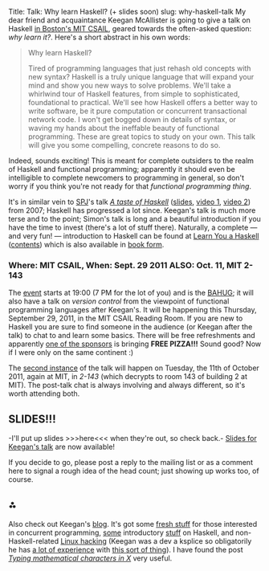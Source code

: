 Title: Talk: Why learn Haskell? (+ slides soon)
slug: why-haskell-talk
<markdown>
My dear friend and acquaintance Keegan McAllister is going to give a talk on Haskell [in Boston's MIT CSAIL](http://groups.google.com/group/bostonhaskell/browse_thread/thread/784fbe326a8e094?pli=1), geared towards the often-asked question: *why learn it?*. Here's a short abstract in his own words:

> Why learn Haskell?
> 
> Tired of programming languages that just rehash old concepts with new syntax? Haskell is a truly unique language that will expand your mind and show you new ways to solve problems. We'll take a whirlwind tour of Haskell features, from simple to sophisticated, foundational to practical. We'll see how Haskell offers a better way to write software, be it pure computation or concurrent transactional network code. I won't get bogged down in details of syntax, or waving my hands about the ineffable beauty of functional programming. These are great topics to study on your own. This talk will give you some compelling, concrete reasons to do so.

Indeed, sounds exciting! This is meant for complete outsiders to the realm of Haskell and functional programming; apparently it should even be intelligible to complete newcomers to programming in general, so don't worry if you think you're not ready for that *functional programming thing*.

It's in similar vein to [SPJ](http://en.wikipedia.org/wiki/Simon_Peyton_Jones)'s talk *[A taste of Haskell](http://research.microsoft.com/en-us/um/people/simonpj/papers/haskell-tutorial/index.htm)* ([slides](http://research.microsoft.com/en-us/um/people/simonpj/papers/haskell-tutorial/TasteOfHaskell.pdf), [video 1](http://blip.tv/file/324976), [video 2](http://blip.tv/file/325646)) from 2007; Haskell has progressed a lot since. Keegan's talk is much more terse and to the point; Simon's talk is long and a beautiful introduction if you have the time to invest (there's a lot of stuff there). Naturally, a complete — and very fun! — introduction to Haskell can be found at [Learn You a Haskell](http://learnyouahaskell.com/introduction) ([contents](learnyouahaskell.com/chapters)) which is also available in [book form](http://nostarch.com/lyah.htm).

### Where: MIT CSAIL, When: Sept. 29 2011 ALSO: Oct. 11, MIT 2-143
The [event](http://groups.google.com/group/bostonhaskell/browse_thread/thread/784fbe326a8e094?pli=1) starts at 19:00 (7 PM for the lot of you) and is the [BAHUG](http://www.haskell.org/haskellwiki/Boston_Area_Haskell_Users%27_Group); it will also have a talk on *version control* from the viewpoint of functional programming languages after Keegan's. It will be happening this Thursday, September 29, 2011, in the MIT CSAIL Reading Room. If you are new to Haskell you are sure to find someone in the audience (or Keegan after the talk) to chat to and learn some basics. There will be free refreshments and apparently [one of the sponsors](https://www.capitaliq.com/) is bringing **FREE PIZZA!!!** Sound good? Now if I were only on the same continent :)

The [second instance](http://cluedumps.mit.edu/wiki/SIPB_Cluedump_Series) of the talk will happen on Tuesday, the 11th of October 2011, again at MIT, in *2-143* (which decrypts to room 143 of building 2 at MIT). The post-talk chat is always involving and always different, so it's worth attending both.

## SLIDES!!!
-I'll put up slides >>>here<<< when they're out, so check back.-
[Slides for Keegan's talk](http://www.ugcs.caltech.edu/~keegan/talks/why-learn-haskell/talk.pdf) are now available!

If you decide to go, please post a reply to the mailing list or as a comment here to signal a rough idea of the head count; just showing up works too, of course.

## ⁂
Also check out Keegan's [blog](http://mainisusuallyafunction.blogspot.com/). It's got some [fresh stuff](http://mainisusuallyafunction.blogspot.com/2011/09/lambda-to-pi.html) for those interested in concurrent programming, [some](http://mainisusuallyafunction.blogspot.com/2010/10/tour-of-real-toy-haskell-program-part-1.html) introductory [stuff](http://mainisusuallyafunction.blogspot.com/2010/10/tour-of-real-toy-haskell-program-part-2.html) on Haskell, and non-Haskell-related [Linux hacking](http://mainisusuallyafunction.blogspot.com/2011/01/implementing-breakpoints-on-x86-linux.html) (Keegan was a dev a ksplice so obligatorily he has [a lot of experience](http://www.linkedin.com/in/keeganmcallister) with [this sort of thing](http://www.haskellers.com/user/keegan)). I have found the post *[Typing mathematical characters in X](http://mainisusuallyafunction.blogspot.com/2010/10/typing-mathematical-characters-in-x.html)* very useful.
</markdown>
